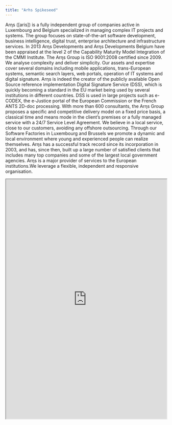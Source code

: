 ```yaml
---
title: "Arhs Spikeseed"
---
```


Arηs ([aris]) is a fully independent group of companies active in Luxembourg and Belgium specialized in managing complex IT projects and systems. The group focuses on state-of-the-art software development, business intelligence, digital trust, enterprise architecture and infrastructure services. In 2013 Arηs Developments and Arηs Developments Belgium have been appraised at the level 2 of the Capability Maturity Model Integration of the CMMI Institute. The Arηs Group is ISO 9001:2008 certified since 2009. We analyse complexity and deliver simplicity. Our assets and expertise cover several domains including mobile applications, trans-European systems, semantic search layers, web portals, operation of IT systems and digital signature. Arηs is indeed the creator of the publicly available Open Source reference implementation Digital Signature Service (DSS), which is quickly becoming a standard in the EU market being used by several institutions in different countries. DSS is used in large projects such as e-CODEX, the e-Justice portal of the European Commission or the French ANTS 2D-doc processing. With more than 600 consultants, the Arηs Group proposes a specific and competitive delivery model on a fixed price basis, a classical time and means mode in the client’s premises or a fully managed service with a 24/7 Service Level Agreement. We believe in a local service, close to our customers, avoiding any offshore outsourcing. Through our Software Factories in Luxembourg and Brussels we promote a dynamic and local environment where young and experienced people can realize themselves. Arηs has a successful track record since its incorporation in 2003, and has, since then, built up a large number of satisfied clients that includes many top companies and some of the largest local government agencies. Arηs is a major provider of services to the European institutions.We leverage a flexible, independent and responsive organisation.

<iframe height="750" width="100%" src="https://ewelton.github.io/ktest/wiki.html#Arhs%20Spikeseed"></iframe>
